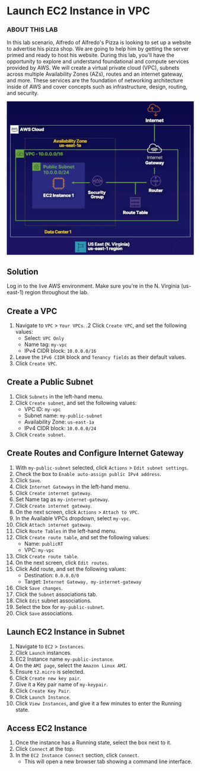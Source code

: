 # Launch EC2 Instance in VPC

### ABOUT THIS LAB
In this lab scenario, Alfredo of Alfredo's Pizza is looking to set up a website to advertise his pizza shop. We are going to help him by getting the server primed and ready to host his website. During this lab, you'll have the opportunity to explore and understand foundational and compute services provided by AWS. We will create a virtual private cloud (VPC), subnets across multiple Availability Zones (AZs), routes and an internet gateway, and more. These services are the foundation of networking architecture inside of AWS and cover concepts such as infrastructure, design, routing, and security.

![](../img/VPC-demo.png)


##  Solution

Log in to the live AWS environment.
Make sure you're in the N. Virginia (us-east-1) region throughout the lab.

## Create a VPC

1. Navigate to `VPC` > `Your VPCs`.
.2 Click `Create VPC`, and set the following values:
    - Select: `VPC Only`
    - Name tag: `my-vpc`
    - IPv4 CIDR block: `10.0.0.0/16`
3. Leave the `IPv6 CIDR` block and `Tenancy fields` as their default values.
4. Click `Create VPC`.

## Create a Public Subnet

1. Click `Subnets` in the left-hand menu.
2. Click `Create subnet`, and set the following values:
    - VPC ID: `my-vpc`
    - Subnet name: `my-public-subnet`
    - Availability Zone: `us-east-1a`
    - IPv4 CIDR block: `10.0.0.0/24`
3. Click `Create subnet`.


## Create Routes and Configure Internet Gateway
1. With `my-public-subnet` selected, click `Actions` > `Edit subnet settings`.
2. Check the box to `Enable auto-assign public IPv4 address`.
3. Click `Save`.
4. Click `Internet Gateways` in the left-hand menu.
5. Click `Create internet gateway`.
6. Set Name tag as `my-internet-gateway`.
7. Click `Create internet gateway`.
8. On the next screen, click `Actions` > `Attach to VPC`.
9. In the Available VPCs dropdown, select `my-vpc`.
10. Click `Attach internet gateway`.
11. Click `Route Tables` in the left-hand menu.
12. Click `Create route table`, and set the following values:
    - Name: `publicRT`
    - VPC: `my-vpc`
13. Click `Create route table`.
14. On the next screen, click `Edit routes`.
15. Click Add route, and set the following values:
    - Destination: `0.0.0.0/0`
    - Target: `Internet Gateway, my-internet-gateway`
16. Click `Save changes`.
17. Click the `Subnet` associations tab.
18. Click `Edit` subnet associations.
19. Select the box for `my-public-subnet`.
20. Click `Save` associations.


## Launch EC2 Instance in Subnet
1. Navigate to `EC2` > `Instances`.
2. Click `Launch` instances.
3. EC2 Instance name `my-public-instance`.
4. On the `AMI page`, select the `Amazon Linux AMI`.
5. Ensure `t2.micro` is selected.
6. Click `Create new key pair`.
7. Give it a Key pair name of `my-keypair`.
8. Click `Create Key Pair`.
9. Click `Launch Instance`.
10. Click `View Instances`, and give it a few minutes to enter the Running state.
    
    
## Access EC2 Instance

1. Once the instance has a Running state, select the box next to it.
2. Click `Connect` at the top.
3. In the `EC2 Instance Connect` section, click `Connect`.
    - This will open a new browser tab showing a command line interface.
